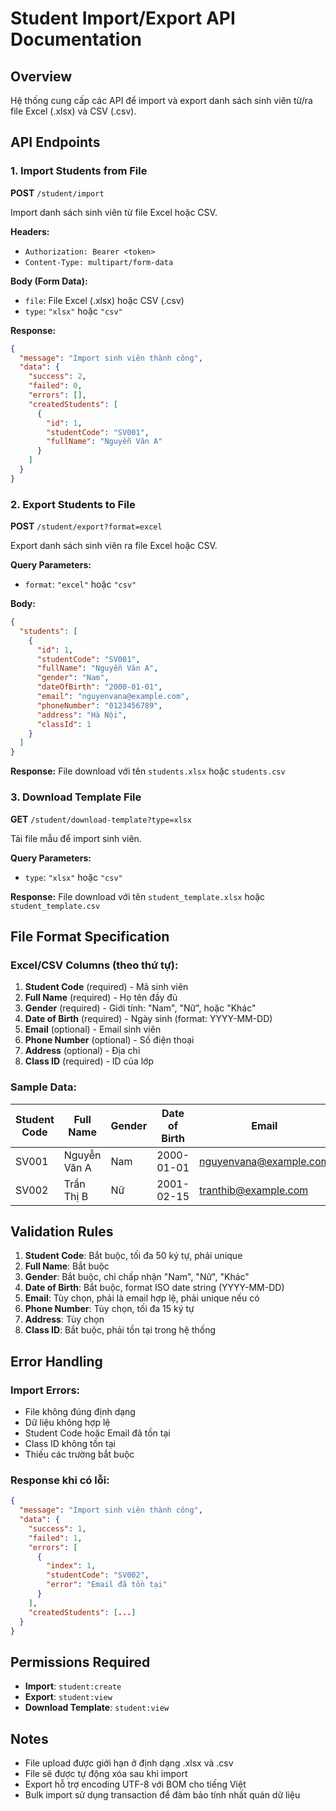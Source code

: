# Student Import/Export API Documentation

## Overview
Hệ thống cung cấp các API để import và export danh sách sinh viên từ/ra file Excel (.xlsx) và CSV (.csv).

## API Endpoints

### 1. Import Students from File

**POST** `/student/import`

Import danh sách sinh viên từ file Excel hoặc CSV.

**Headers:**
- `Authorization: Bearer <token>`
- `Content-Type: multipart/form-data`

**Body (Form Data):**
- `file`: File Excel (.xlsx) hoặc CSV (.csv)
- `type`: `"xlsx"` hoặc `"csv"`

**Response:**
```json
{
  "message": "Import sinh viên thành công",
  "data": {
    "success": 2,
    "failed": 0,
    "errors": [],
    "createdStudents": [
      {
        "id": 1,
        "studentCode": "SV001",
        "fullName": "Nguyễn Văn A"
      }
    ]
  }
}
```

### 2. Export Students to File

**POST** `/student/export?format=excel`

Export danh sách sinh viên ra file Excel hoặc CSV.

**Query Parameters:**
- `format`: `"excel"` hoặc `"csv"`

**Body:**
```json
{
  "students": [
    {
      "id": 1,
      "studentCode": "SV001",
      "fullName": "Nguyễn Văn A",
      "gender": "Nam",
      "dateOfBirth": "2000-01-01",
      "email": "nguyenvana@example.com",
      "phoneNumber": "0123456789",
      "address": "Hà Nội",
      "classId": 1
    }
  ]
}
```

**Response:**
File download với tên `students.xlsx` hoặc `students.csv`

### 3. Download Template File

**GET** `/student/download-template?type=xlsx`

Tải file mẫu để import sinh viên.

**Query Parameters:**
- `type`: `"xlsx"` hoặc `"csv"`

**Response:**
File download với tên `student_template.xlsx` hoặc `student_template.csv`

## File Format Specification

### Excel/CSV Columns (theo thứ tự):

1. **Student Code** (required) - Mã sinh viên
2. **Full Name** (required) - Họ tên đầy đủ
3. **Gender** (required) - Giới tính: "Nam", "Nữ", hoặc "Khác"
4. **Date of Birth** (required) - Ngày sinh (format: YYYY-MM-DD)
5. **Email** (optional) - Email sinh viên
6. **Phone Number** (optional) - Số điện thoại
7. **Address** (optional) - Địa chỉ
8. **Class ID** (required) - ID của lớp

### Sample Data:

| Student Code | Full Name | Gender | Date of Birth | Email | Phone Number | Address | Class ID |
|-------------|-----------|--------|---------------|-------|--------------|---------|----------|
| SV001 | Nguyễn Văn A | Nam | 2000-01-01 | nguyenvana@example.com | 0123456789 | Hà Nội | 1 |
| SV002 | Trần Thị B | Nữ | 2001-02-15 | tranthib@example.com | 0987654321 | Hồ Chí Minh | 2 |

## Validation Rules

1. **Student Code**: Bắt buộc, tối đa 50 ký tự, phải unique
2. **Full Name**: Bắt buộc
3. **Gender**: Bắt buộc, chỉ chấp nhận "Nam", "Nữ", "Khác"
4. **Date of Birth**: Bắt buộc, format ISO date string (YYYY-MM-DD)
5. **Email**: Tùy chọn, phải là email hợp lệ, phải unique nếu có
6. **Phone Number**: Tùy chọn, tối đa 15 ký tự
7. **Address**: Tùy chọn
8. **Class ID**: Bắt buộc, phải tồn tại trong hệ thống

## Error Handling

### Import Errors:
- File không đúng định dạng
- Dữ liệu không hợp lệ
- Student Code hoặc Email đã tồn tại
- Class ID không tồn tại
- Thiếu các trường bắt buộc

### Response khi có lỗi:
```json
{
  "message": "Import sinh viên thành công",
  "data": {
    "success": 1,
    "failed": 1,
    "errors": [
      {
        "index": 1,
        "studentCode": "SV002",
        "error": "Email đã tồn tại"
      }
    ],
    "createdStudents": [...]
  }
}
```

## Permissions Required

- **Import**: `student:create`
- **Export**: `student:view`
- **Download Template**: `student:view`

## Notes

- File upload được giới hạn ở định dạng .xlsx và .csv
- File sẽ được tự động xóa sau khi import
- Export hỗ trợ encoding UTF-8 với BOM cho tiếng Việt
- Bulk import sử dụng transaction để đảm bảo tính nhất quán dữ liệu 